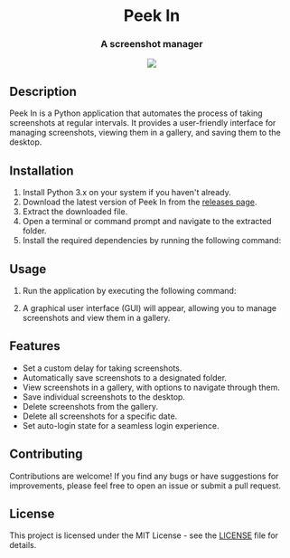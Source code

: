 <h1 align="center"> Peek In</h1>
<h3 align="center">A screenshot manager</h3>

<p align="center">
  <img src="https://user-images.githubusercontent.com/34344118/172986936-47beb405-a5d4-4f88-8fca-facb37ad94fd.png"/>
</p>


## Description
Peek In is a Python application that automates the process of taking screenshots at regular intervals. It provides a user-friendly interface for managing screenshots, viewing them in a gallery, and saving them to the desktop.

## Installation
1. Install Python 3.x on your system if you haven't already.
2. Download the latest version of Peek In from the [releases page](https://github.com/username/peek-in/releases).
3. Extract the downloaded file.
4. Open a terminal or command prompt and navigate to the extracted folder.
5. Install the required dependencies by running the following command:

## Usage
1. Run the application by executing the following command:

2. A graphical user interface (GUI) will appear, allowing you to manage screenshots and view them in a gallery.

## Features
- Set a custom delay for taking screenshots.
- Automatically save screenshots to a designated folder.
- View screenshots in a gallery, with options to navigate through them.
- Save individual screenshots to the desktop.
- Delete screenshots from the gallery.
- Delete all screenshots for a specific date.
- Set auto-login state for a seamless login experience.

## Contributing
Contributions are welcome! If you find any bugs or have suggestions for improvements, please feel free to open an issue or submit a pull request.

## License
This project is licensed under the MIT License - see the [LICENSE](https://github.com/username/peek-in/blob/main/LICENSE) file for details.